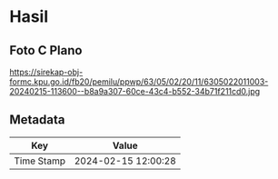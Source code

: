 # Hasil

## Foto C Plano

https://sirekap-obj-formc.kpu.go.id/fb20/pemilu/ppwp/63/05/02/20/11/6305022011003-20240215-113600--b8a9a307-60ce-43c4-b552-34b71f211cd0.jpg


## Metadata

| Key        | Value               |
| ---------- | ------------------- |
| Time Stamp | 2024-02-15 12:00:28 |



